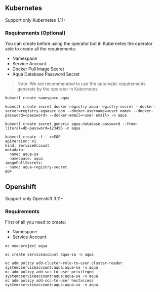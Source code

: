 ## Kubernetes

Support only Kubernetes 1.11+

### Requirements (Optional)
You can create before using the operator but in Kubernetes the operator able to create all the requirements:
* Namespace
* Service Account
* Docker Pull Image Secret
* Aqua Database Password Secret

> Note: We are recommended to use the automatic requirements generate by the operator in Kubernetes

```shell
kubectl create namespace aqua

kubectl create secret docker-registry aqua-registry-secret --docker-server=registry.aquasec.com --docker-username=<user name> --docker-password=<password> --docker-email=<user email> -n aqua

kubectl create secret generic aqua-database-password --from-literal=db-password=123456 -n aqua

kubectl create -f - <<EOF
apiVersion: v1
kind: ServiceAccount
metadata:
  name: aqua-sa
  namespace: aqua
imagePullSecrets:
- name: aqua-registry-secret
EOF
```

## Openshift

Support only Openshift 3.11+

### Requirements

First of all you need to create:
* Namespace
* Service Account


```shell
oc new-project aqua

oc create serviceaccount aqua-sa -n aqua

oc adm policy add-cluster-role-to-user cluster-reader system:serviceaccount:aqua:aqua-sa -n aqua
oc adm policy add-scc-to-user privileged system:serviceaccount:aqua:aqua-sa -n aqua
oc adm policy add-scc-to-user hostaccess system:serviceaccount:aqua:aqua-sa -n aqua

```